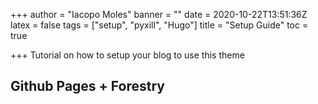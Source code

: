 +++
author = "Iacopo Moles"
banner = ""
date = 2020-10-22T13:51:36Z
latex = false
tags = ["setup", "pyxill", "Hugo"]
title = "Setup Guide"
toc = true

+++
Tutorial on how to setup your blog to use this theme

<!--more-->

## Github Pages + Forestry